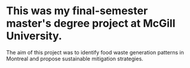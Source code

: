   # This was my final-semester master's degree project at McGill University.
  The aim of this project was to identify food waste generation patterns in Montreal and propose sustainable mitigation strategies.
